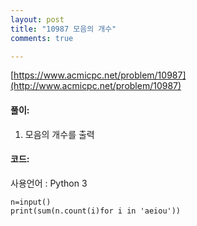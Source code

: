 ```yaml
---
layout: post
title: "10987 모음의 개수"
comments: true

---
```

[https://www.acmicpc.net/problem/10987](http://www.acmicpc.net/problem/10987)

#### **풀이:**
1. 모음의 개수를 출력

#### **코드:**
사용언어 : Python 3
```
n=input()
print(sum(n.count(i)for i in 'aeiou'))
```